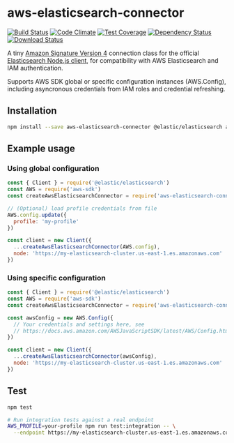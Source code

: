 # aws-elasticsearch-connector

[![Build Status](https://travis-ci.org/compwright/aws-elasticsearch-connector.png?branch=master)](https://travis-ci.org/compwright/aws-elasticsearch-connector)
[![Code Climate](https://codeclimate.com/github/compwright/aws-elasticsearch-connector/badges/gpa.svg)](https://codeclimate.com/github/compwright/aws-elasticsearch-connector)
[![Test Coverage](https://codeclimate.com/github/compwright/aws-elasticsearch-connector/badges/coverage.svg)](https://codeclimate.com/github/compwright/aws-elasticsearch-connector/coverage)
[![Dependency Status](https://img.shields.io/david/compwright/aws-elasticsearch-connector.svg?style=flat-square)](https://david-dm.org/compwright/aws-elasticsearch-connector)
[![Download Status](https://img.shields.io/npm/dm/aws-elasticsearch-connector.svg?style=flat-square)](https://www.npmjs.com/package/aws-elasticsearch-connector)

A tiny [Amazon Signature Version 4](https://www.npmjs.com/package/aws4) connection class for the official [Elasticsearch Node.js client](https://www.npmjs.com/package/elasticsearch), for compatibility with AWS Elasticsearch and IAM authentication.

Supports AWS SDK global or specific configuration instances (AWS.Config), including asyncronous credentials from IAM roles and credential refreshing.

## Installation

```bash
npm install --save aws-elasticsearch-connector @elastic/elasticsearch aws-sdk
```

## Example usage

### Using global configuration

```javascript
const { Client } = require('@elastic/elasticsearch')
const AWS = require('aws-sdk')
const createAwsElasticsearchConnector = require('aws-elasticsearch-connector')

// (Optional) load profile credentials from file
AWS.config.update({
  profile: 'my-profile'
})

const client = new Client({
  ...createAwsElasticsearchConnector(AWS.config),
  node: 'https://my-elasticsearch-cluster.us-east-1.es.amazonaws.com'
})
```

### Using specific configuration

```javascript
const { Client } = require('@elastic/elasticsearch')
const AWS = require('aws-sdk')
const createAwsElasticsearchConnector = require('aws-elasticsearch-connector')

const awsConfig = new AWS.Config({
  // Your credentials and settings here, see
  // https://docs.aws.amazon.com/AWSJavaScriptSDK/latest/AWS/Config.html#constructor-property
})

const client = new Client({
  ...createAwsElasticsearchConnector(awsConfig),
  node: 'https://my-elasticsearch-cluster.us-east-1.es.amazonaws.com'
})
````

## Test

```bash
npm test

# Run integration tests against a real endpoint
AWS_PROFILE=your-profile npm run test:integration -- \
  --endpoint https://my-elasticsearch-cluster.us-east-1.es.amazonaws.com
```
